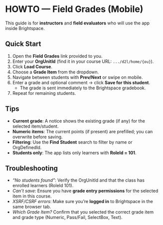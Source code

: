 # HOWTO — Field Grades (Mobile)

This guide is for **instructors** and **field evaluators** who will use the app inside Brightspace.

## Quick Start
1. Open the **Field Grades** link provided to you.
2. Enter your **OrgUnitId** (find it in your course URL: `.../d2l/home/{ou}`).
3. Click **Load Course**.
4. Choose a **Grade Item** from the dropdown.
5. Navigate between students with **Prev/Next** or swipe on mobile.
6. Enter a grade and optional comment → click **Save for this student**.
   - The grade is sent immediately to the Brightspace gradebook.
7. Repeat for remaining students.

## Tips
- **Current grade**: A notice shows the existing grade (if any) for the selected item/student.
- **Numeric items**: The current points (if present) are prefilled; you can overwrite before saving.
- **Filtering**: Use the **Find Student** search to filter by name or OrgDefinedId.
- **Students only**: The app lists only learners with **RoleId = 101**.

## Troubleshooting
- *“No students found”*: Verify the OrgUnitId and that the class has enrolled learners (RoleId 101).
- *Can’t save*: Ensure you have **grade entry permissions** for the selected item in this course.
- *XSRF/CSRF errors*: Make sure you’re **logged in** to Brightspace in the same browser tab.
- *Which Grade Item?* Confirm that you selected the correct grade item and grade type (Numeric, Pass/Fail, SelectBox, Text).

